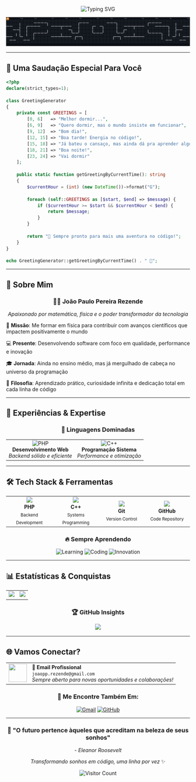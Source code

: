 <div align="center">
  
  ![Typing SVG](https://readme-typing-svg.herokuapp.com?font=Fira+Code&weight=600&size=28&duration=3000&pause=1000&color=6366F1&center=true&vCenter=true&width=800&lines=%F0%9F%91%A8%E2%80%8D%F0%9F%92%BB+Desenvolvedor+apaixonado+por+c%C3%B3digo;%F0%9F%94%AC+Futuro+f%C3%ADsico+em+forma%C3%A7%C3%A3o;%E2%9C%A8+Transformando+ideias+em+realidade;%F0%9F%9A%80+Always+learning%2C+always+coding!)
  
  <picture>
    <source media="(prefers-color-scheme: dark)" srcset="https://raw.githubusercontent.com/joaopaulopereirarezendesesi/joaopaulopereirarezendesesi/output/pacman-contribution-graph-dark.svg">
    <img alt="GitHub contribution animation" src="https://raw.githubusercontent.com/joaopaulopereirarezendesesi/joaopaulopereirarezendesesi/output/pacman-contribution-graph-dark.svg">
  </picture>
  
</div>

---

## 💫 Uma Saudação Especial Para Você

```php
<?php
declare(strict_types=1);

class GreetingGenerator 
{
    private const GREETINGS = [
        [0, 6]   => "Melhor dormir...",
        [6, 9]   => "Quero dormir, mas o mundo insiste em funcionar",
        [9, 12]  => "Bom dia!",
        [12, 15] => "Boa tarde! Energia no código!",
        [15, 18] => "Já bateu o cansaço, mas ainda dá pra aprender algo novo",
        [18, 21] => "Boa noite!",
        [23, 24] => "Vai dormir"
    ];

    public static function getGreetingByCurrentTime(): string 
    {
        $currentHour = (int) (new DateTime())->format("G");
        
        foreach (self::GREETINGS as [$start, $end] => $message) {
            if ($currentHour >= $start && $currentHour < $end) {
                return $message;
            }
        }
        
        return "🚀 Sempre pronto para mais uma aventura no código!";
    }
}

echo GreetingGenerator::getGreetingByCurrentTime() . " 🎯";
```

---

## 🎯 Sobre Mim

<div align="center">
  
### 👨‍🔬 **João Paulo Pereira Rezende**
  
*Apaixonado por matemática, física e o poder transformador da tecnologia*

</div>

🔬 **Missão**: Me formar em física para contribuir com avanços científicos que impactem positivamente o mundo

💻 **Presente**: Desenvolvendo software com foco em qualidade, performance e inovação

🎓 **Jornada**: Ainda no ensino médio, mas já mergulhado de cabeça no universo da programação

🌟 **Filosofia**: Aprendizado prático, curiosidade infinita e dedicação total em cada linha de código

---

## 🚀 Experiências & Expertise

<div align="center">

### 💎 **Linguagens Dominadas**

<table>
<tr>
<td align="center">
<img src="https://img.shields.io/badge/PHP-777BB4?style=for-the-badge&logo=php&logoColor=white" alt="PHP"/>
<br><strong>Desenvolvimento Web</strong>
<br><em>Backend sólido e eficiente</em>
</td>
<td align="center">
<img src="https://img.shields.io/badge/C++-00599C?style=for-the-badge&logo=c%2B%2B&logoColor=white" alt="C++"/>
<br><strong>Programação Sistema</strong>
<br><em>Performance e otimização</em>
</td>
</tr>
</table>

</div>

---

## 🛠️ Tech Stack & Ferramentas

<div align="center">
  
<table>
  <tr>
    <td align="center" width="120">
      <img src="https://skillicons.dev/icons?i=php" width="50"/>
      <br><strong>PHP</strong>
      <br><sub>Backend Development</sub>
    </td>
    <td align="center" width="120">
      <img src="https://skillicons.dev/icons?i=cpp" width="50"/>
      <br><strong>C++</strong>
      <br><sub>Systems Programming</sub>
    </td>
    <td align="center" width="120">
      <img src="https://skillicons.dev/icons?i=git" width="50"/>
      <br><strong>Git</strong>
      <br><sub>Version Control</sub>
    </td>
    <td align="center" width="120">
      <img src="https://skillicons.dev/icons?i=github" width="50"/>
      <br><strong>GitHub</strong>
      <br><sub>Code Repository</sub>
    </td>
  </tr>
</table>

### 🔥 Sempre Aprendendo
![Learning](https://img.shields.io/badge/Status-Always%20Learning-brightgreen?style=for-the-badge)
![Coding](https://img.shields.io/badge/Passion-Coding%20%26%20Physics-blue?style=for-the-badge)
![Innovation](https://img.shields.io/badge/Focus-Innovation-orange?style=for-the-badge)

</div>

---

## 📊 Estatísticas & Conquistas

<div align="center">
  
<table>
<tr>
<td>
<img height="180em" src="https://github-readme-stats.vercel.app/api?username=joaopaulopereirarezendesesi&show_icons=true&theme=tokyonight&include_all_commits=true&count_private=true&border_radius=10&bg_color=0D1117&title_color=6366F1&icon_color=F59E0B&text_color=E5E7EB&border_color=374151"/>
</td>
<td>
<img height="180em" src="https://github-readme-stats.vercel.app/api/top-langs/?username=joaopaulopereirarezendesesi&layout=compact&langs_count=8&theme=tokyonight&border_radius=10&bg_color=0D1117&title_color=6366F1&text_color=E5E7EB&border_color=374151"/>
</td>
</tr>
</table>

### 🏆 GitHub Insights
<img src="https://github-readme-streak-stats.herokuapp.com/?user=joaopaulopereirarezendesesi&theme=tokyonight&border_radius=10&background=0D1117&ring=6366F1&fire=F59E0B&currStreakLabel=E5E7EB&sideLabels=E5E7EB&currStreakNum=FFFFFF&sideNums=FFFFFF"/>

</div>

---

## 🌐 Vamos Conectar?

<div align="center">

<table>
<tr>
<td align="center">
<img src="https://cdn.jsdelivr.net/gh/devicons/devicon/icons/google/google-original.svg" width="50" height="50"/>
</td>
<td align="left">
<strong>📧 Email Profissional</strong>
<br>
<code>joaopp.rezende@gmail.com</code>
<br>
<em>Sempre aberto para novas oportunidades e colaborações!</em>
</td>
</tr>
</table>

### 💌 Me Encontre Também Em:
[![Gmail](https://img.shields.io/badge/Gmail-D14836?style=for-the-badge&logo=gmail&logoColor=white)](mailto:joaopp.rezende@gmail.com)
[![GitHub](https://img.shields.io/badge/GitHub-100000?style=for-the-badge&logo=github&logoColor=white)](https://github.com/joaopaulopereirarezendesesi)

---

<div align="center">
  
### 🚀 **"O futuro pertence àqueles que acreditam na beleza de seus sonhos"** 
*- Eleanor Roosevelt*

*Transformando sonhos em código, uma linha por vez* ✨

![Visitor Count](https://komarev.com/ghpvc/?username=joaopaulopereirarezendesesi&color=blueviolet&style=for-the-badge&label=VISITANTES)

</div>

</div>
